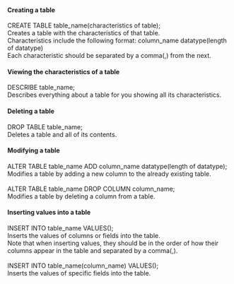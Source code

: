 #### Creating a table
CREATE TABLE table_name(characteristics of table);<br>
Creates a table with the characteristics of that table.<br>
Characteristics include the following format: column_name datatype(length of datatype)<br>
Each characteristic should be separated by a comma(,) from the next.

#### Viewing the characteristics of a table
DESCRIBE table_name;<br>
Describes everything about a table for you showing all its characteristics.

#### Deleting a table
DROP TABLE table_name;<br>
Deletes a table and all of its contents.

#### Modifying a table
ALTER TABLE table_name ADD column_name datatype(length of datatype);<br>
Modifies a table by adding a new column to the already existing table.<br><br>
ALTER TABLE table_name DROP COLUMN column_name;<br>
Modifies a table by deleting a column from a table.

#### Inserting values into a table
INSERT INTO table_name VALUES();<br>
Inserts the values of columns or fields into the table.<br>
Note that when inserting values, they should be in the order of how their columns appear in the table and separated by a comma(,).<br><br>
INSERT INTO table_name(column_name) VALUES();<br>
Inserts the values of specific fields into the table.
